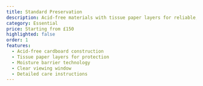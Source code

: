 ```yaml
---
title: Standard Preservation
description: Acid-free materials with tissue paper layers for reliable, long-term preservation of your wedding dress.
category: Essential
price: Starting from £150
highlighted: false
order: 1
features:
  - Acid-free cardboard construction
  - Tissue paper layers for protection
  - Moisture barrier technology
  - Clear viewing window
  - Detailed care instructions
---
```

